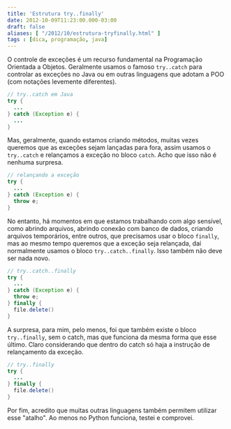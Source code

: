 ```yaml
---
title: 'Estrutura try..finally'
date: 2012-10-09T11:23:00.000-03:00
draft: false
aliases: [ "/2012/10/estrutura-tryfinally.html" ]
tags : [dica, programação, java]
---
```


O controle de exceções é um recurso fundamental na Programação Orientada a Objetos. Geralmente usamos o famoso `try..catch` para controlar as exceções no Java ou em outras linguagens que adotam a POO (com notações levemente diferentes).

```java
// try..catch em Java
try {
  ...
} catch (Exception e) {
  ...
}
```

Mas, geralmente, quando estamos criando métodos, muitas vezes queremos que as exceções sejam lançadas para fora, assim usamos o `try..catch` e relançamos a exceção no bloco `catch`. Acho que isso não é nenhuma surpresa.

```java
// relançando a exceção
try {
  ...
} catch (Exception e) {
  throw e;
}
```

No entanto, há momentos em que estamos trabalhando com algo sensível, como abrindo arquivos, abrindo conexão com banco de dados, criando arquivos temporários, entre outros, que precisamos usar o bloco `finally`, mas ao mesmo tempo queremos que a exceção seja relançada, daí normalmente usamos o bloco `try..catch..finally`. Isso também não deve ser nada novo.

```java
// try..catch..finally
try {
  ...
} catch (Exception e) {
  throw e;
} finally {
  file.delete()
}
```

A surpresa, para mim, pelo menos, foi que também existe o bloco `try..finally`, sem o catch, mas que funciona da mesma forma que esse último. Claro considerando que dentro do catch só haja a instrução de relançamento da exceção.

```java
// try..finally
try {
  ...
} finally {
  file.delete()
}
```

Por fim, acredito que muitas outras linguagens também permitem utilizar esse "atalho". Ao menos no Python funciona, testei e comprovei.

<!--
---
title: 'Estrutura try..finally'
date: 2012-10-09T11:23:00.000-03:00
draft: false
aliases: [ "/2012/10/estrutura-tryfinally.html" ]
tags : [dica, programação, java]
---

#### Try...catch é bom para proteger contra erro, mt bo...
[RobertoBrandini](https://www.blogger.com/profile/03017592025477941747 "noreply@blogger.com") - <time datetime="2012-10-12T10:43:15.555-03:00">Oct 5, 2012</time>

Try...catch é bom para proteger contra erro, mt bom.
<hr />
#### É verdade, mas se ligue que o try..finally não pro...
[Wagner Macedo](https://www.blogger.com/profile/06554466576179412927 "noreply@blogger.com") - <time datetime="2012-10-12T16:21:47.897-03:00">Oct 5, 2012</time>

É verdade, mas se ligue que o try..finally não protege contra erros. Como foi dito, é uma forma de relançar a exceção sem perder a possibilidade de executar um "finalmente".
<hr />
-->
